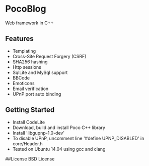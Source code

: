 # PocoBlog
Web framework in C++

## Features
* Templating
* Cross-Site Request Forgery (CSRF)
* SHA256 hashing
* Http sessions
* SqlLite and MySql support
* BBCode
* Emoticons
* Email verification
* UPnP port auto binding

## Getting Started
* Install CodeLite
* Download, build and install Poco C++ library
* Install 'libgupnp-1.0-dev'
* To disable UPnP, uncomment line '#define UPNP_DISABLED' in core/Header.h
* Tested on Ubuntu 14.04 using gcc and clang

##License
BSD License

